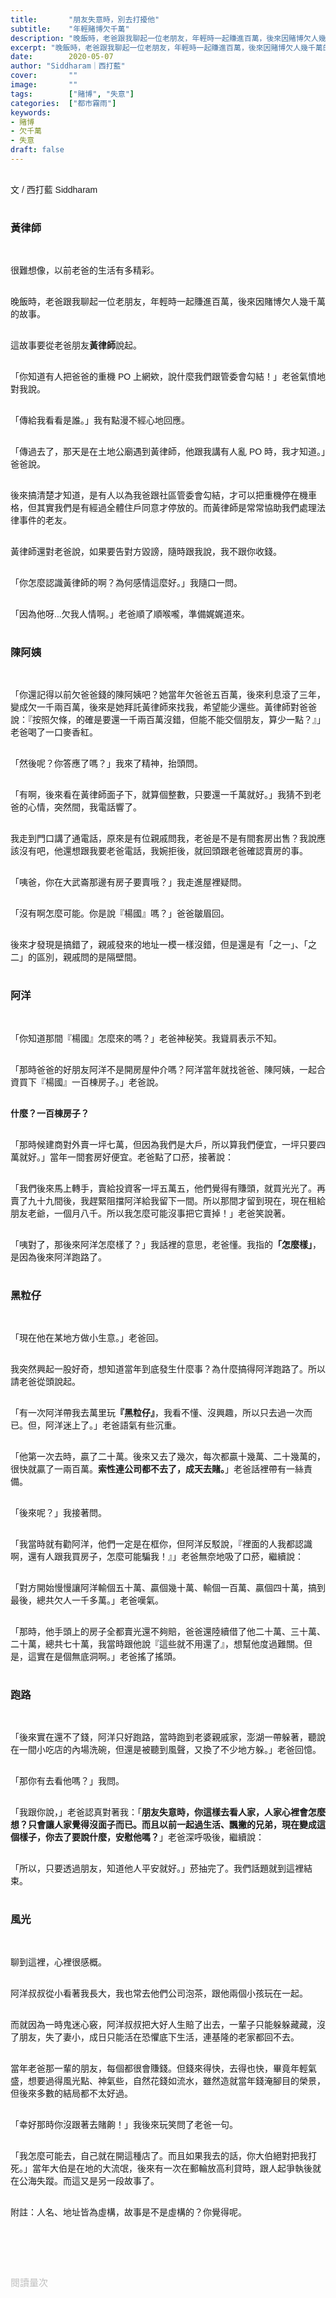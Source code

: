 ```yaml
---
title:       "朋友失意時，別去打擾他"
subtitle:    "年輕賭博欠千萬"
description: "晚飯時，老爸跟我聊起一位老朋友，年輕時一起賺進百萬，後來因賭博欠人幾千萬的故事..."
excerpt: "晚飯時，老爸跟我聊起一位老朋友，年輕時一起賺進百萬，後來因賭博欠人幾千萬的故事..."
date:        2020-05-07
author: "Siddharam｜西打藍"
cover:       ""
image:       ""
tags:        ["賭博", "失意"]
categories:  ["都市霧雨"]
keywords:
- 賭博
- 欠千萬
- 失意
draft: false
---
```


<article style="font-family: 'Noto Sans TC', '微軟正黑體', sans-serif; font-weight: 300;">

<br>文 / 西打藍 Siddharam<br><br>

<h3 class="article-h1-color">黃律師</h3><br>

很難想像，以前老爸的生活有多精彩。<br><br>

晚飯時，老爸跟我聊起一位老朋友，年輕時一起賺進百萬，後來因賭博欠人幾千萬的故事。<br><br>

這故事要從老爸朋友<b>黃律師</b>說起。<br><br>

「你知道有人把爸爸的重機 PO 上網欸，說什麼我們跟管委會勾結！」老爸氣憤地對我說。<br><br>

「傳給我看看是誰。」我有點漫不經心地回應。<br><br>

「傳過去了，那天是在土地公廟遇到黃律師，他跟我講有人亂 PO 時，我才知道。」爸爸說。<br><br>

後來搞清楚才知道，是有人以為我爸跟社區管委會勾結，才可以把重機停在機車格，但其實我們是有經過全體住戶同意才停放的。而黃律師是常常協助我們處理法律事件的老友。<br><br>

黃律師還對老爸說，如果要告對方毀謗，隨時跟我說，我不跟你收錢。<br><br>

「你怎麼認識黃律師的啊？為何感情這麼好。」我隨口一問。<br><br>

「因為他呀...欠我人情啊。」老爸順了順喉嚨，準備娓娓道來。<br><br>

<h3 class="article-h1-color">陳阿姨</h3><br>

「你還記得以前欠爸爸錢的陳阿姨吧？她當年欠爸爸五百萬，後來利息滾了三年，變成欠一千兩百萬，後來是她拜託黃律師來找我，希望能少還些。黃律師對爸爸說：『按照欠條，的確是要還一千兩百萬沒錯，但能不能交個朋友，算少一點？』」老爸喝了一口麥香紅。<br><br>

「然後呢？你答應了嗎？」我來了精神，抬頭問。<br><br>

「有啊，後來看在黃律師面子下，就算個整數，只要還一千萬就好。」我猜不到老爸的心情，突然間，我電話響了。<br><br>

我走到門口講了通電話，原來是有位親戚問我，老爸是不是有間套房出售？我說應該沒有吧，他還想跟我要老爸電話，我婉拒後，就回頭跟老爸確認賣房的事。<br><br>

「咦爸，你在大武崙那邊有房子要賣哦？」我走進屋裡疑問。<br><br>

「沒有啊怎麼可能。你是說『楊國』嗎？」爸爸皺眉回。<br><br>

後來才發現是搞錯了，親戚發來的地址一模一樣沒錯，但是還是有「之一」、「之二」的區別，親戚問的是隔壁間。<br><br>

<h3 class="article-h1-color">阿洋</h3><br>

「你知道那間『楊國』怎麼來的嗎？」老爸神秘笑。我聳肩表示不知。<br><br>

「那時爸爸的好朋友阿洋不是開房屋仲介嗎？阿洋當年就找爸爸、陳阿姨，一起合資買下『楊國』一百棟房子。」老爸說。<br><br>

<b>什麼？一百棟房子？</b><br><br>

「那時候建商對外賣一坪七萬，但因為我們是大戶，所以算我們便宜，一坪只要四萬就好。」當年一間套房好便宜。老爸點了口菸，接著說：<br><br>

「我們後來馬上轉手，賣給投資客一坪五萬五，他們覺得有賺頭，就買光光了。再賣了九十九間後，我趕緊阻擋阿洋給我留下一間。所以那間才留到現在，現在租給朋友老爺，一個月八千。所以我怎麼可能沒事把它賣掉！」老爸笑說著。<br><br>

「咦對了，那後來阿洋怎麼樣了？」我話裡的意思，老爸懂。我指的<b>「怎麼樣」</b>，是因為後來阿洋跑路了。<br><br>

<h3 class="article-h1-color">黑粒仔</h3><br>

「現在他在某地方做小生意。」老爸回。<br><br>

我突然興起一股好奇，想知道當年到底發生什麼事？為什麼搞得阿洋跑路了。所以請老爸從頭說起。<br><br>

「有一次阿洋帶我去萬里玩<b>『黑粒仔』</b>，我看不懂、沒興趣，所以只去過一次而已。但，阿洋迷上了。」老爸語氣有些沉重。<br><br>

「他第一次去時，贏了二十萬。後來又去了幾次，每次都贏十幾萬、二十幾萬的，很快就贏了一兩百萬。<b>索性連公司都不去了，成天去賭。</b>」老爸話裡帶有一絲責備。<br><br>

「後來呢？」我接著問。<br><br>

「我當時就有勸阿洋，他們一定是在框你，但阿洋反駁說，『裡面的人我都認識啊，還有人跟我買房子，怎麼可能騙我！』」老爸無奈地吸了口菸，繼續說：<br><br>

「對方開始慢慢讓阿洋輸個五十萬、贏個幾十萬、輸個一百萬、贏個四十萬，搞到最後，總共欠人一千多萬。」老爸嘆氣。<br><br>

「那時，他手頭上的房子全都賣光還不夠賠，爸爸還陸續借了他二十萬、三十萬、二十萬，總共七十萬，我當時跟他說『這些就不用還了』，想幫他度過難關。但是，這實在是個無底洞啊。」老爸搖了搖頭。<br><br>

<h3 class="article-h1-color">跑路</h3><br>

「後來實在還不了錢，阿洋只好跑路，當時跑到老婆親戚家，澎湖一帶躲著，聽說在一間小吃店的內場洗碗，但還是被聽到風聲，又換了不少地方躲。」老爸回憶。<br><br>

「那你有去看他嗎？」我問。<br><br>

「我跟你說，」老爸認真對著我：「<b>朋友失意時，你這樣去看人家，人家心裡會怎麼想？只會讓人家覺得沒面子而已。而且以前一起過生活、飄撇的兄弟，現在變成這個樣子，你去了要說什麼，安慰他嗎？</b>」老爸深呼吸後，繼續說：<br><br>

「所以，只要透過朋友，知道他人平安就好。」菸抽完了。我們話題就到這裡結束。<br><br>

<h3 class="article-h1-color">風光</h3><br>

聊到這裡，心裡很感概。<br><br>

阿洋叔叔從小看著我長大，我也常去他們公司泡茶，跟他兩個小孩玩在一起。<br><br>

而就因為一時鬼迷心竅，阿洋叔叔把大好人生賠了出去，一輩子只能躲躲藏藏，沒了朋友，失了妻小，成日只能活在恐懼底下生活，連基隆的老家都回不去。<br><br>

當年老爸那一輩的朋友，每個都很會賺錢。但錢來得快，去得也快，畢竟年輕氣盛，想要過得風光點、神氣些，自然花錢如流水，雖然造就當年錢淹腳目的榮景，但後來多數的結局都不太好過。<br><br>

「幸好那時你沒跟著去賭齁！」我後來玩笑問了老爸一句。<br><br>

「我怎麼可能去，自己就在開這種店了。而且如果我去的話，你大伯絕對把我打死。」當年大伯是在地的大流氓，後來有一次在郵輪放高利貸時，跟人起爭執後就在公海失蹤。而這又是另一段故事了。<br><br>


附註：人名、地址皆為虛構，故事是不是虛構的？你覺得呢。<br><br>

<br><br><br>

</article>

<div style="color: #bfbfbf; font-size: 15px;" id="busuanzi_container_page_pv">
  閱讀量<span id="busuanzi_value_page_pv"></span>次
</div>

<script src="../../js/post.js"></script>




